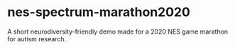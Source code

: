 # nes-spectrum-marathon2020
A short neurodiversity-friendly demo made for a 2020 NES game marathon for autism research.

